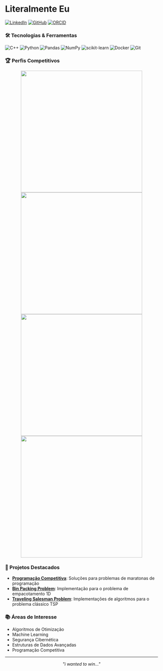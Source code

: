 # Literalmente Eu

[![LinkedIn](https://img.shields.io/badge/LinkedIn-0077B5?style=for-the-badge&logo=linkedin&logoColor=white)](https://www.linkedin.com/in/marcus-silva-85524a180/)
[![GitHub](https://img.shields.io/badge/GitHub-100000?style=for-the-badge&logo=github&logoColor=white)](https://github.com/Marcux777)
[![ORCID](https://img.shields.io/badge/ORCID-A6CE39?style=for-the-badge&logo=orcid&logoColor=white)](https://orcid.org/0009-0004-6200-3781)

### 🛠️ Tecnologias & Ferramentas

![C++](https://img.shields.io/badge/-C%2B%2B-00599C?style=flat-square&logo=c%2B%2B&logoColor=white)
![Python](https://img.shields.io/badge/-Python-3776AB?style=flat-square&logo=Python&logoColor=white)
![Pandas](https://img.shields.io/badge/pandas-150458?style=flat-square&logo=pandas&logoColor=white)
![NumPy](https://img.shields.io/badge/numpy-013243?style=flat-square&logo=numpy&logoColor=white)
![scikit-learn](https://img.shields.io/badge/scikit--learn-F7931E?style=flat-square&logo=scikit-learn&logoColor=white)
![Docker](https://img.shields.io/badge/docker-2496ED?style=flat-square&logo=docker&logoColor=white)
![Git](https://img.shields.io/badge/Git-F05032?style=flat-square&logo=git&logoColor=white)

### 🏆 Perfis Competitivos

<div align="center">
  <a href="https://atcoder.jp/users/Marcux777"><img src="https://atcoder-readme-stats.vercel.app/stats/Marcux777?show_history=5&theme=dark" width="400"></a>
  <a href="https://codeforces.com/profile/marcus777"><img src="https://codeforces-readme-stats.vercel.app/api/card?username=marcus777" width="400"></a>
</div>

<div align="center">
  <a href="https://leetcode.com/u/Marcux777/"><img src="https://leetcard.jacoblin.cool/Marcux777?theme=dark&font=Domine&ext=heatmap" width="400"></a>
  <a href="https://github.com/Marcux777"><img src="https://github-readme-stats.vercel.app/api?username=Marcux777&show_icons=true&theme=dracula" width="400"></a>
</div>

### 🚀 Projetos Destacados

- **[Programação Competitiva](https://github.com/Marcux777/Programacao_Competitiva)**: Soluções para problemas de maratonas de programação
- **[Bin Packing Problem](Bin-Packing-Problem)**: Implementação para o problema de empacotamento 1D
- **[Traveling Salesman Problem](https://github.com/Marcux777/Traveling-Salesman-Problem)**: Implementações de algoritmos para o problema clássico TSP


### 📚 Áreas de Interesse

- Algoritmos de Otimização
- Machine Learning
- Segurança Cibernética
- Estruturas de Dados Avançadas
- Programação Competitiva

---

<div align="center">
  <i>"i wanted to win..."</i>
</div>

